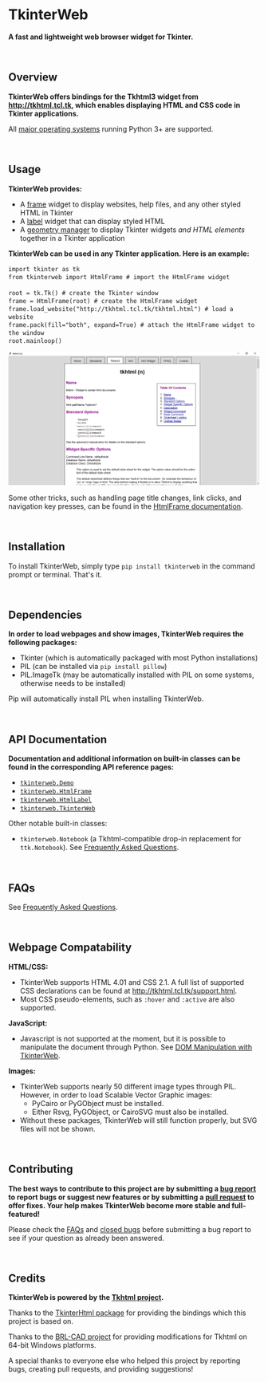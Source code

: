 # TkinterWeb 
**A fast and lightweight web browser widget for Tkinter.**

&nbsp;
&nbsp;
## Overview
**TkinterWeb offers bindings for the Tkhtml3 widget from http://tkhtml.tcl.tk, which enables displaying HTML and CSS code in Tkinter applications.**

All [major operating systems](/docs/FAQ.md#a-note-on-tkhtml-binaries) running Python 3+ are supported. 

&nbsp;
&nbsp;
## Usage

**TkinterWeb provides:**
* A [frame](/docs/HTMLFRAME.md) widget to display websites, help files, and any other styled HTML in Tkinter
* A [label](/docs/HTMLLABEL.md) widget that can display styled HTML
* A [geometry manager](/docs/GEOMETRY.md) to display Tkinter widgets *and HTML elements* together in a Tkinter application

**TkinterWeb can be used in any Tkinter application. Here is an example:**
```
import tkinter as tk
from tkinterweb import HtmlFrame # import the HtmlFrame widget

root = tk.Tk() # create the Tkinter window
frame = HtmlFrame(root) # create the HtmlFrame widget
frame.load_website("http://tkhtml.tcl.tk/tkhtml.html") # load a website
frame.pack(fill="both", expand=True) # attach the HtmlFrame widget to the window
root.mainloop()
```
![TkinterWeb](/images/tkinterweb-tkhtml.png)

Some other tricks, such as handling page title changes, link clicks, and navigation key presses, can be found in the [HtmlFrame documentation](/docs/HTMLFRAME.md#tips-and-tricks).

&nbsp;
&nbsp;
## Installation
To install TkinterWeb, simply type `pip install tkinterweb` in the command prompt or terminal.
That's it.

&nbsp;
&nbsp;
## Dependencies
**In order to load webpages and show images, TkinterWeb requires the following packages:**
* Tkinter (which is automatically packaged with most Python installations)
* PIL (can be installed via `pip install pillow`)
* PIL.ImageTk (may be automatically installed with PIL on some systems, otherwise needs to be installed)

Pip will automatically install PIL when installing TkinterWeb.

&nbsp;
&nbsp;
## API Documentation
**Documentation and additional information on built-in classes can be found in the corresponding API reference pages:**
* [`tkinterweb.Demo`](/docs/DEMO.md)
* [`tkinterweb.HtmlFrame`](/docs/HTMLFRAME.md)
* [`tkinterweb.HtmlLabel`](/docs/HTMLLABEL.md)
* [`tkinterweb.TkinterWeb`](/docs/TKINTERWEB.md)

Other notable built-in classes:
* `tkinterweb.Notebook` (a Tkhtml-compatible drop-in replacement for `ttk.Notebook`). See [Frequently Asked Questions](https://github.com/Andereoo/TkinterWeb/blob/main/docs/FAQ.md).

&nbsp;
&nbsp;
## FAQs
See [Frequently Asked Questions](https://github.com/Andereoo/TkinterWeb/blob/main/docs/FAQ.md).

&nbsp;
&nbsp;
## Webpage Compatability
**HTML/CSS:**
* TkinterWeb supports HTML 4.01 and CSS 2.1. A full list of supported CSS declarations can be found at http://tkhtml.tcl.tk/support.html. 
* Most CSS pseudo-elements, such as `:hover` and `:active` are also supported. 

**JavaScript:**
* Javascript is not supported at the moment, but it is possible to manipulate the document through Python. See [DOM Manipulation with TkinterWeb](/docs/DOM.md).

**Images:**
* TkinterWeb supports nearly 50 different image types through PIL. However, in order to load Scalable Vector Graphic images:
    * PyCairo or PyGObject must be installed. 
    * Either Rsvg, PyGObject, or CairoSVG must also be installed. 
* Without these packages, TkinterWeb will still function properly, but SVG files will not be shown.

&nbsp;
&nbsp;
## Contributing
**The best ways to contribute to this project are by submitting a [bug report](https://github.com/Andereoo/TkinterWeb/issues/new) to report bugs or suggest new features or by submitting a [pull request](https://github.com/Andereoo/TkinterWeb/pulls) to offer fixes. Your help makes TkinterWeb become more stable and full-featured!**

Please check the [FAQs](https://github.com/Andereoo/TkinterWeb/blob/main/docs/FAQ.md) and [closed bugs](https://github.com/Andereoo/TkinterWeb/issues?q=is%3Aissue) before submitting a bug report to see if your question as already been answered.

&nbsp;
&nbsp;
## Credits
**TkinterWeb is powered by the [Tkhtml project](http://tkhtml.tcl.tk/index.html).**

Thanks to the [TkinterHtml package](https://bitbucket.org/aivarannamaa/tkinterhtml) for providing the bindings which this project is based on.

Thanks to the [BRL-CAD project](https://github.com/BRL-CAD/brlcad) for providing modifications for Tkhtml on 64-bit Windows platforms.

A special thanks to everyone else who helped this project by reporting bugs, creating pull requests, and providing suggestions!

